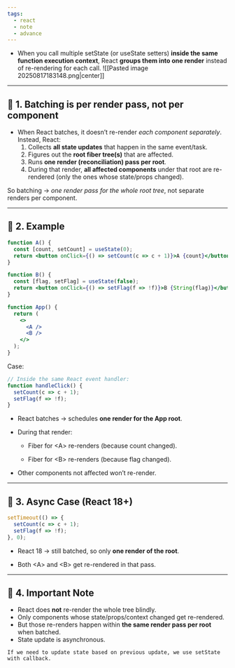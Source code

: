 ```yaml
---
tags:
  - react
  - note
  - advance
---
```


- When you call multiple setState (or useState setters) **inside the same function execution context**, React **groups them into one render** instead of re-rendering for each call.
![[Pasted image 20250817183148.png|center]]

---

## **🔹 1. Batching is per render pass, not per component**

- When React batches, it doesn’t re-render _each component separately_. Instead, React:
	1. Collects **all state updates** that happen in the same event/task.
	2. Figures out the **root fiber tree(s)** that are affected.
	3. Runs **one render (reconciliation) pass per root**.
	4. During that render, **all affected components** under that root are re-rendered (only the ones whose state/props changed).


So batching → _one render pass for the whole root tree_, not separate renders per component.

---

## **🔹 2. Example**

```jsx
function A() {
  const [count, setCount] = useState(0);
  return <button onClick={() => setCount(c => c + 1)}>A {count}</button>;
}

function B() {
  const [flag, setFlag] = useState(false);
  return <button onClick={() => setFlag(f => !f)}>B {String(flag)}</button>;
}

function App() {
  return (
    <>
      <A />
      <B />
    </>
  );
}
```

Case:

```jsx
// Inside the same React event handler:
function handleClick() {
  setCount(c => c + 1);
  setFlag(f => !f);
}
```

- React batches → schedules **one render for the App root**.
    
- During that render:
    
    - Fiber for \<A> re-renders (because count changed).
        
    - Fiber for \<B> re-renders (because flag changed).
        
    
- Other components not affected won’t re-render.
    

---

## **🔹 3. Async Case (React 18+)**

```jsx
setTimeout(() => {
  setCount(c => c + 1);
  setFlag(f => !f);
}, 0);
```

- React 18 → still batched, so only **one render of the root**.
    
- Both \<A> and \<B> get re-rendered in that pass.
    

---

## **🔹 4. Important Note**

- React does **not** re-render the whole tree blindly.
- Only components whose state/props/context changed get re-rendered.
- But those re-renders happen within **the same render pass per root** when batched.
- State update is asynchronous.

```ad-important
If we need to update state based on previous update, we use setState with callback.
```

